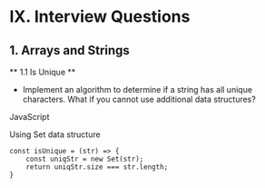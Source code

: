 # IX. Interview Questions

## 1. Arrays and Strings

** 1.1 Is Unique **
- Implement an algorithm to determine if a string has all unique characters. What if you cannot use additional data structures?

JavaScript

Using Set data structure

```
const isUnique = (str) => {
	const uniqStr = new Set(str);
	return uniqStr.size === str.length;
}
```

